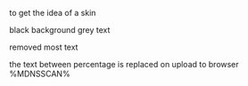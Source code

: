 to get the idea of a skin

black background grey text

removed most text

the text between percentage is replaced on upload to browser  %MDNSSCAN%

